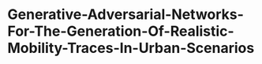 # Generative-Adversarial-Networks-For-The-Generation-Of-Realistic-Mobility-Traces-In-Urban-Scenarios

